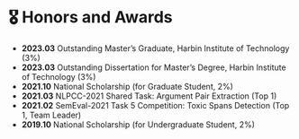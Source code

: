 # 🎖 Honors and Awards
- **2023.03** Outstanding Master’s Graduate, Harbin Institute of Technology (3%)
- **2023.03** Outstanding Dissertation for Master’s Degree, Harbin Institute of Technology (3%)
- **2021.10** National Scholarship (for Graduate Student, 2%)
- **2021.03** NLPCC-2021 Shared Task: Argument Pair Extraction (Top 1)
- **2021.02** SemEval-2021 Task 5 Competition: Toxic Spans Detection (Top 1, Team Leader)
- **2019.10** National Scholarship (for Undergraduate Student, 2%)
